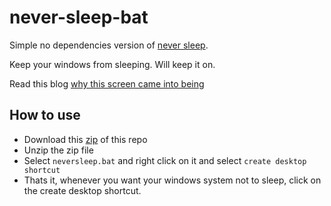 # never-sleep-bat
Simple no dependencies version of [never sleep](https://github.com/sukhbinder/never-sleep).

Keep your windows from sleeping. Will keep it on.

Read this blog [why this screen came into being](https://sukhbinder.wordpress.com/2022/03/02/a-common-problem-when-using-a-virtual-machine/)


## How to use
- Download this [zip](https://github.com/sukhbinder/never-sleep-bat/archive/refs/heads/main.zip) of this repo
- Unzip the zip file
- Select ``neversleep.bat`` and right click on it and select `create desktop shortcut`
- Thats it, whenever you want your windows system not to sleep, click on the create desktop shortcut.
